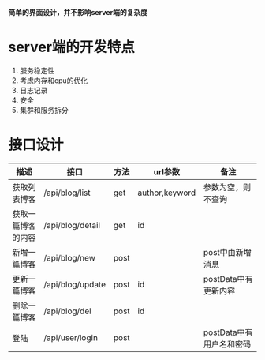 **简单的界面设计，并不影响server端的复杂度**

# server端的开发特点

1. 服务稳定性
2. 考虑内存和cpu的优化
3. 日志记录
4. 安全
5. 集群和服务拆分

# 接口设计

| 描述               | 接口             | 方法 | url参数        | 备注                     |
| ------------------ | ---------------- | ---- | -------------- | ------------------------ |
| 获取列表博客       | /api/blog/list   | get  | author,keyword | 参数为空，则不查询       |
| 获取一篇博客的内容 | /api/blog/detail | get  | id             |                          |
| 新增一篇博客       | /api/blog/new    | post |                | post中由新增消息         |
| 更新一篇博客       | /api/blog/update | post | id             | postData中有更新内容     |
| 删除一篇博客       | /api/blog/del    | post | id             |                          |
| 登陆               | /api/user/login  | post |                | postData中有用户名和密码 |

